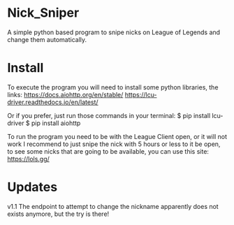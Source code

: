 # Nick_Sniper
A simple python based program to snipe nicks on League of Legends and change them automatically.

# Install
To execute the program you will need to install some python libraries, the links:
https://docs.aiohttp.org/en/stable/
https://lcu-driver.readthedocs.io/en/latest/

Or if you prefer, just run those commands in your terminal:
$ pip install lcu-driver 
$ pip install aiohttp

To run the program you need to be with the League Client open, or it will not work
I recommend to just snipe the nick with 5 hours or less to it be open, to see some nicks that are
going to be available, you can use this site:
https://lols.gg/

# Updates
v1.1
The endpoint to attempt to change the nickname apparently does not exists anymore, but the try is there!
